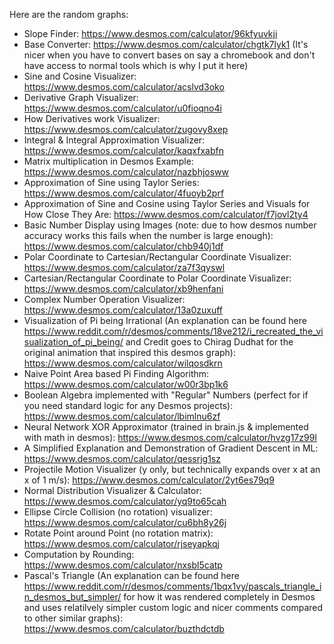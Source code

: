 Here are the random graphs: <br/>
- Slope Finder: https://www.desmos.com/calculator/96kfyuvkji
- Base Converter: https://www.desmos.com/calculator/chgtk7lyk1 (It's nicer when you have to convert bases on say a chromebook and don't have access to normal tools which is why I put it here)
- Sine and Cosine Visualizer: https://www.desmos.com/calculator/acslvd3oko
- Derivative Graph Visualizer: https://www.desmos.com/calculator/u0fioqno4i
- How Derivatives work Visualizer: https://www.desmos.com/calculator/zugovy8xep
- Integral & Integral Approximation Visualizer: https://www.desmos.com/calculator/kaqxfxabfn
- Matrix multiplication in Desmos Example: https://www.desmos.com/calculator/nazbhjosww
- Approximation of Sine using Taylor Series: https://www.desmos.com/calculator/4fuoyb2prf
- Approximation of Sine and Cosine using Taylor Series and Visuals for How Close They Are: https://www.desmos.com/calculator/f7jovl2ty4
- Basic Number Display using Images (note: due to how desmos number accuracy works this fails when the number is large enough): https://www.desmos.com/calculator/chb940j1df
- Polar Coordinate to Cartesian/Rectangular Coordinate Visualizer: https://www.desmos.com/calculator/za7f3qyswl
- Cartesian/Rectangular Coordinate to Polar Coordinate Visualizer: https://www.desmos.com/calculator/xb9henfani
- Complex Number Operation Visualizer: https://www.desmos.com/calculator/13a0zuxuff
- Visualization of Pi being Irrational (An explanation can be found here https://www.reddit.com/r/desmos/comments/18ve212/i_recreated_the_visualization_of_pi_being/ and Credit goes to Chirag Dudhat for the original animation that inspired this desmos graph): https://www.desmos.com/calculator/wilqosdkrn
- Naive Point Area based Pi Finding Algorithm: https://www.desmos.com/calculator/w00r3bp1k6
- Boolean Algebra implemented with "Regular" Numbers (perfect for if you need standard logic for any Desmos projects): https://www.desmos.com/calculator/lbimlnu6zf
- Neural Network XOR Approximator (trained in brain.js & implemented with math in desmos): https://www.desmos.com/calculator/hvzg17z99l
- A Simplified Explanation and Demonstration of Gradient Descent in ML: https://www.desmos.com/calculator/qessrjg1sz
- Projectile Motion Visualizer (y only, but technically expands over x at an x of 1 m/s): https://www.desmos.com/calculator/2yt6es79q9
- Normal Distribution Visualizer & Calculator: https://www.desmos.com/calculator/yq9to65cah
- Ellipse Circle Collision (no rotation) visualizer: https://www.desmos.com/calculator/cu6bh8y26j
- Rotate Point around Point (no rotation matrix): https://www.desmos.com/calculator/rjseyapkqj
- Computation by Rounding: https://www.desmos.com/calculator/nxsbl5catp
- Pascal's Triangle (An explanation can be found here https://www.reddit.com/r/desmos/comments/1bqx1vy/pascals_triangle_in_desmos_but_simpler/ for how it was rendered completely in Desmos and uses relatilvely simpler custom logic and nicer comments compared to other similar graphs): https://www.desmos.com/calculator/buzthdctdb
